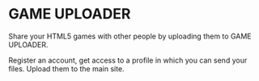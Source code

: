 # GAME UPLOADER

Share your HTML5 games with other people by uploading them to GAME UPLOADER.

Register an account, get access to a profile in which you can send your files. Upload them to the main site.
